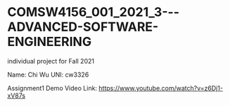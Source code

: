 # COMSW4156_001_2021_3---ADVANCED-SOFTWARE-ENGINEERING
individual project for Fall 2021

Name: Chi Wu
UNI: cw3326

Assignment1 Demo Video Link: https://www.youtube.com/watch?v=z6Dj1-xV87s